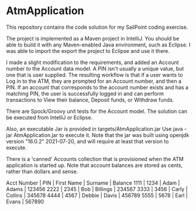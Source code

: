 # AtmApplication
This repository contains the code solution for my SailPoint coding exercise.

The project is implemented as a Maven project in IntelliJ.  You should be able to build it with any Maven-enabled Java environment, such as Eclipse.  I was able to import the export the project to Eclipse and use it there.

I made a slight modification to the requirements, and added an Account number to the Account data model.  A PIN isn't usually a unique value, but one that is user supplied.  The resulting workflow is that if a user wants to Log in to the ATM, they are prompted for an Account number, and then a PIN.  If an account that corresponds to the account number exists and has a matching PIN, the user is successfully logged in and can perform transactions to View their balance, Deposit funds, or Withdraw funds.

There are Spock/Groovy unit tests for the Account model.  The solution can be executed from IntelliJ or Eclipse.

Also, an executable Jar is provided in targets/AtmApplication.jar
Use java -jar AtmApplication.jar to execute it.  Note that the jar was built using openjdk version "16.0.2" 2021-07-20, and will require at least that version to execute.

There is a 'canned' Accounts collection that is provisioned when the ATM application is started up.  Note that account balances are stored as cents, rather than dollars and sense.  

Acct Number | PIN   | First Name  | Surname   | Balance
1111        | 1234  | Adam        | Adams     | 123456
2222        | 2345  | Bob         | Billings  | 234567 
3333        | 3456  | Carly       | Collins   | 345678
4444        | 4567  | Debbie      | Davis     | 456789
5555        | 5678  | Earl        | Evans     | 567890


